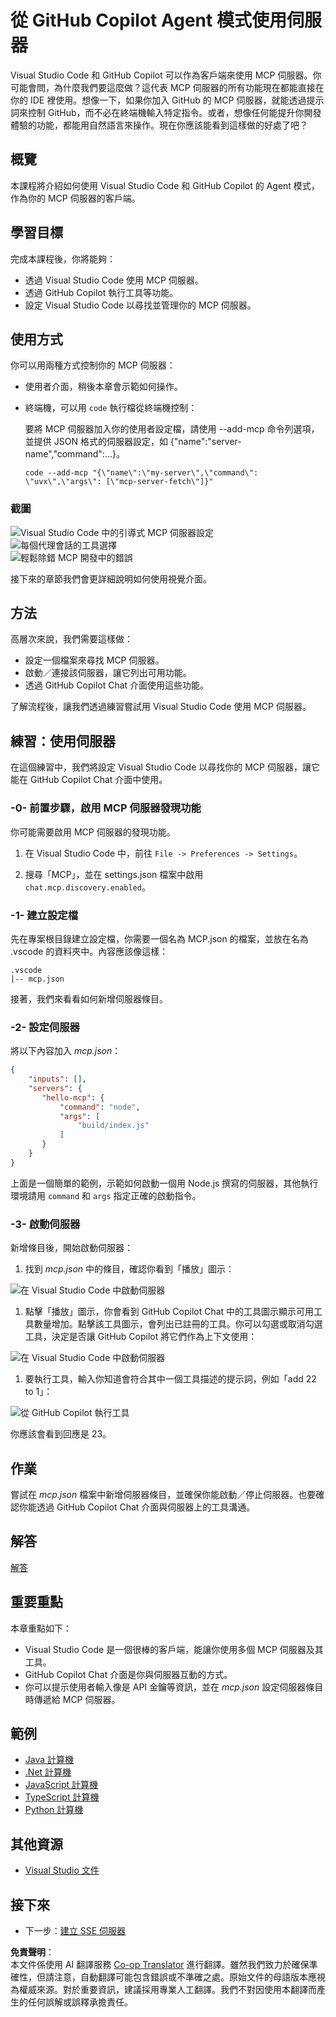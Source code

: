 <!--
CO_OP_TRANSLATOR_METADATA:
{
  "original_hash": "8ea28e5e566edd5969337fd0b191ba3f",
  "translation_date": "2025-07-17T00:02:00+00:00",
  "source_file": "03-GettingStarted/04-vscode/README.md",
  "language_code": "mo"
}
-->
# 從 GitHub Copilot Agent 模式使用伺服器

Visual Studio Code 和 GitHub Copilot 可以作為客戶端來使用 MCP 伺服器。你可能會問，為什麼我們要這麼做？這代表 MCP 伺服器的所有功能現在都能直接在你的 IDE 裡使用。想像一下，如果你加入 GitHub 的 MCP 伺服器，就能透過提示詞來控制 GitHub，而不必在終端機輸入特定指令。或者，想像任何能提升你開發體驗的功能，都能用自然語言來操作。現在你應該能看到這樣做的好處了吧？

## 概覽

本課程將介紹如何使用 Visual Studio Code 和 GitHub Copilot 的 Agent 模式，作為你的 MCP 伺服器的客戶端。

## 學習目標

完成本課程後，你將能夠：

- 透過 Visual Studio Code 使用 MCP 伺服器。
- 透過 GitHub Copilot 執行工具等功能。
- 設定 Visual Studio Code 以尋找並管理你的 MCP 伺服器。

## 使用方式

你可以用兩種方式控制你的 MCP 伺服器：

- 使用者介面，稍後本章會示範如何操作。
- 終端機，可以用 `code` 執行檔從終端機控制：

  要將 MCP 伺服器加入你的使用者設定檔，請使用 --add-mcp 命令列選項，並提供 JSON 格式的伺服器設定，如 {\"name\":\"server-name\",\"command\":...}。

  ```
  code --add-mcp "{\"name\":\"my-server\",\"command\": \"uvx\",\"args\": [\"mcp-server-fetch\"]}"
  ```

### 截圖

![Visual Studio Code 中的引導式 MCP 伺服器設定](../../../../translated_images/chat-mode-agent.729a22473f822216dd1e723aaee1f7d4a2ede571ee0948037a2d9357a63b9d0b.mo.png)  
![每個代理會話的工具選擇](../../../../translated_images/agent-mode-select-tools.522c7ba5df0848f8f0d1e439c2e96159431bc620cb39ccf3f5dc611412fd0006.mo.png)  
![輕鬆除錯 MCP 開發中的錯誤](../../../../translated_images/mcp-list-servers.fce89eefe3f30032bed8952e110ab9d82fadf043fcfa071f7d40cf93fb1ea9e9.mo.png)

接下來的章節我們會更詳細說明如何使用視覺介面。

## 方法

高層次來說，我們需要這樣做：

- 設定一個檔案來尋找 MCP 伺服器。
- 啟動／連接該伺服器，讓它列出可用功能。
- 透過 GitHub Copilot Chat 介面使用這些功能。

了解流程後，讓我們透過練習嘗試用 Visual Studio Code 使用 MCP 伺服器。

## 練習：使用伺服器

在這個練習中，我們將設定 Visual Studio Code 以尋找你的 MCP 伺服器，讓它能在 GitHub Copilot Chat 介面中使用。

### -0- 前置步驟，啟用 MCP 伺服器發現功能

你可能需要啟用 MCP 伺服器的發現功能。

1. 在 Visual Studio Code 中，前往 `File -> Preferences -> Settings`。

1. 搜尋「MCP」，並在 settings.json 檔案中啟用 `chat.mcp.discovery.enabled`。

### -1- 建立設定檔

先在專案根目錄建立設定檔，你需要一個名為 MCP.json 的檔案，並放在名為 .vscode 的資料夾中。內容應該像這樣：

```text
.vscode
|-- mcp.json
```

接著，我們來看看如何新增伺服器條目。

### -2- 設定伺服器

將以下內容加入 *mcp.json*：

```json
{
    "inputs": [],
    "servers": {
       "hello-mcp": {
           "command": "node",
           "args": [
               "build/index.js"
           ]
       }
    }
}
```

上面是一個簡單的範例，示範如何啟動一個用 Node.js 撰寫的伺服器，其他執行環境請用 `command` 和 `args` 指定正確的啟動指令。

### -3- 啟動伺服器

新增條目後，開始啟動伺服器：

1. 找到 *mcp.json* 中的條目，確認你看到「播放」圖示：

  ![在 Visual Studio Code 中啟動伺服器](../../../../translated_images/vscode-start-server.8e3c986612e3555de47e5b1e37b2f3020457eeb6a206568570fd74a17e3796ad.mo.png)  

1. 點擊「播放」圖示，你會看到 GitHub Copilot Chat 中的工具圖示顯示可用工具數量增加。點擊該工具圖示，會列出已註冊的工具。你可以勾選或取消勾選工具，決定是否讓 GitHub Copilot 將它們作為上下文使用：

  ![在 Visual Studio Code 中啟動伺服器](../../../../translated_images/vscode-tool.0b3bbea2fb7d8c26ddf573cad15ef654e55302a323267d8ee6bd742fe7df7fed.mo.png)

1. 要執行工具，輸入你知道會符合其中一個工具描述的提示詞，例如「add 22 to 1」：

  ![從 GitHub Copilot 執行工具](../../../../translated_images/vscode-agent.d5a0e0b897331060518fe3f13907677ef52b879db98c64d68a38338608f3751e.mo.png)

  你應該會看到回應是 23。

## 作業

嘗試在 *mcp.json* 檔案中新增伺服器條目，並確保你能啟動／停止伺服器。也要確認你能透過 GitHub Copilot Chat 介面與伺服器上的工具溝通。

## 解答

[解答](./solution/README.md)

## 重要重點

本章重點如下：

- Visual Studio Code 是一個很棒的客戶端，能讓你使用多個 MCP 伺服器及其工具。
- GitHub Copilot Chat 介面是你與伺服器互動的方式。
- 你可以提示使用者輸入像是 API 金鑰等資訊，並在 *mcp.json* 設定伺服器條目時傳遞給 MCP 伺服器。

## 範例

- [Java 計算機](../samples/java/calculator/README.md)
- [.Net 計算機](../../../../03-GettingStarted/samples/csharp)
- [JavaScript 計算機](../samples/javascript/README.md)
- [TypeScript 計算機](../samples/typescript/README.md)
- [Python 計算機](../../../../03-GettingStarted/samples/python)

## 其他資源

- [Visual Studio 文件](https://code.visualstudio.com/docs/copilot/chat/mcp-servers)

## 接下來

- 下一步：[建立 SSE 伺服器](../05-sse-server/README.md)

**免責聲明**：  
本文件係使用 AI 翻譯服務 [Co-op Translator](https://github.com/Azure/co-op-translator) 進行翻譯。雖然我們致力於確保準確性，但請注意，自動翻譯可能包含錯誤或不準確之處。原始文件的母語版本應視為權威來源。對於重要資訊，建議採用專業人工翻譯。我們不對因使用本翻譯而產生的任何誤解或誤釋承擔責任。